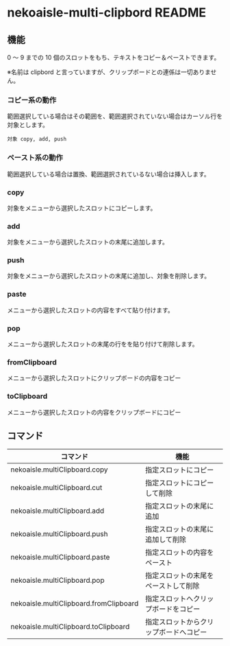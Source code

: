 # nekoaisle-multi-clipbord README

## 機能

0 〜 9 までの 10 個のスロットをもち、テキストをコピー＆ペーストできます。

※名前は clipbord と言っていますが、クリップボードとの連係は一切ありません。

### コピー系の動作
範囲選択している場合はその範囲を、範囲選択されていない場合はカーソル行を対象とします。  

`対象 copy, add, push`

### ペースト系の動作
範囲選択している場合は置換、範囲選択されているない場合は挿入します。

### copy
対象をメニューから選択したスロットにコピーします。

### add
対象をメニューから選択したスロットの末尾に追加します。

### push
対象をメニューから選択したスロットの末尾に追加し、対象を削除します。

### paste
メニューから選択したスロットの内容をすべて貼り付けます。

### pop
メニューから選択したスロットの末尾の行をを貼り付けて削除します。

### fromClipboard
メニューから選択したスロットにクリップボードの内容をコピー

### toClipboard
メニューから選択したスロットの内容をクリップボードにコピー

## コマンド

|                コマンド                |                  機能                  |
| -------------------------------------- | -------------------------------------- |
| nekoaisle.multiClipboard.copy          | 指定スロットにコピー                   |
| nekoaisle.multiClipboard.cut           | 指定スロットにコピーして削除           |
| nekoaisle.multiClipboard.add           | 指定スロットの末尾に追加               |
| nekoaisle.multiClipboard.push          | 指定スロットの末尾に追加して削除       |
| nekoaisle.multiClipboard.paste         | 指定スロットの内容をペースト           |
| nekoaisle.multiClipboard.pop           | 指定スロットの末尾をペーストして削除   |
| nekoaisle.multiClipboard.fromClipboard | 指定スロットへクリップボードをコピー   |
| nekoaisle.multiClipboard.toClipboard   | 指定スロットからクリップボードへコピー |

